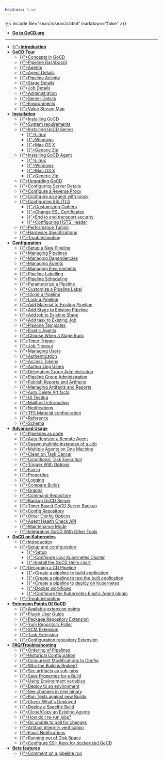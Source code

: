 ```yaml
---
headless: true
---
```

{{< include file="search/search.html" markdown="false" >}}

<ul>
  <li class="level1">
    <a href="https://www.gocd.org/"><b>Go to GoCD.org</b></a>
  </li>
</ul>

<hr>

<ul>
  <li class="level1">
    <a href="{{< relref "/" >}}"><b>Introduction</b></a>
  </li>


  <li class="level1 has-children">
    <a href="#"><b>GoCD Tour</b></a>
    <ul>
      <li class="level2"><a href="{{< relref "introduction/concepts_in_go.md" >}}">Concepts in GoCD</a></li>
      <li class="level2"><a href="{{< relref "navigation/pipelines_dashboard_page.md" >}}">Pipeline Dashboard</a></li>
      <li class="level2"><a href="{{< relref "navigation/agents_page.md" >}}">Agents</a></li>
      <li class="level2"><a href="{{< relref "navigation/agent_details.md" >}}">Agent Details</a></li>
      <li class="level2"><a href="{{< relref "navigation/pipeline_activity_page.md" >}}">Pipeline Activity</a></li>
      <li class="level2"><a href="{{< relref "navigation/stage_details_page.md" >}}">Stage Details</a></li>
      <li class="level2"><a href="{{< relref "navigation/job_details_page.md" >}}">Job Details</a></li>
      <li class="level2"><a href="{{< relref "navigation/administration_page.md" >}}">Administration</a></li>
      <li class="level2"><a href="{{< relref "navigation/server_details_page.md" >}}">Server Details</a></li>
      <li class="level2"><a href="{{< relref "navigation/environments_page.md" >}}">Environments</a></li>
      <li class="level2"><a href="{{< relref "navigation/value_stream_map.md" >}}">Value Stream Map</a></li>
    </ul>
  </li>

  <li class="level1 has-children">
    <a href="#"><b>Installation</b></a>
    <ul>
      <li class="level2"><a href="{{< relref "installation/_index.md" >}}">Installing GoCD</a></li>
      <li class="level2"><a href="{{< relref "installation/system_requirements.md" >}}">System requirements</a></li>
      <li class="level2"><a href="{{< relref "installation/installing_go_server.md" >}}">Installing GoCD Server</a>
        <ul>
          <li class="level3"><a href="{{< relref "installation/install/server/linux.md" >}}">Linux</a></li>
          <li class="level3"><a href="{{< relref "installation/install/server/windows.md" >}}">Windows</a></li>
          <li class="level3"><a href="{{< relref "installation/install/server/osx.md" >}}">Mac OS X</a></li>
          <li class="level3"><a href="{{< relref "installation/install/server/zip.md" >}}">Generic Zip</a></li>
        </ul>
      </li>
      <li class="level2"><a href="{{< relref "installation/installing_go_agent.md" >}}">Installing GoCD Agent</a>
        <ul>
          <li class="level3"><a href="{{< relref "installation/install/agent/linux.md" >}}">Linux</a></li>
          <li class="level3"><a href="{{< relref "installation/install/agent/windows.md" >}}">Windows</a></li>
          <li class="level3"><a href="{{< relref "installation/install/agent/osx.md" >}}">Mac OS X</a></li>
          <li class="level3"><a href="{{< relref "installation/install/agent/zip.md" >}}">Generic Zip</a></li>
        </ul>
      </li>
      <li class="level2"><a href="{{< relref "installation/upgrading_go.md" >}}">Upgrading GoCD</a></li>
      <li class="level2"><a href="{{< relref "installation/configuring_server_details.md" >}}">Configuring Server Details</a></li>
      <li class="level2"><a href="{{< relref "installation/configure-reverse-proxy.md" >}}">Configure a Reverse Proxy</a></li>
      <li class="level2"><a href="{{< relref "installation/configure-agent-proxy.md" >}}">Configure an agent with proxy</a></li>
      <li class="level2"><a href="{{< relref "installation/ssl_tls_config.md" >}}">Configuring SSL/TLS</a>
        <ul>
          <li class="level3"><a href="{{< relref "installation/ssl_tls/setting_up_ciphers.md" >}}">Customizing Ciphers</a></li>
          <li class="level3"><a href="{{< relref "installation/ssl_tls/custom_server_certificate.md" >}}">Change SSL Certificates</a></li>
          <li class="level3"><a href="{{< relref "installation/ssl_tls/end_to_end_transport_security.md" >}}">End to end transport security</a></li>
          <li class="level3"><a href="{{< relref "installation/ssl_tls/configuring_hsts_header.md" >}}">Configuring HSTS Header</a></li>
        </ul>
      </li>
      <li class="level2"><a href="{{< relref "installation/performance_tuning.md" >}}">Performance Tuning</a></li>
      <li class="level2"><a href="{{< relref "installation/hardware_specifications.md" >}}">Hardware Specifications</a></li>
      <li class="level2"><a href="{{< relref "installation/troubleshooting.md" >}}">Troubleshooting</a></li>
    </ul>
  </li>

  <li class="level1 has-children">
    <a href="#"><b>Configuration</b></a>
    <ul>
      <li class="level2"><a href="{{< relref "configuration/quick_pipeline_setup.md" >}}">Setup a New Pipeline</a></li>
      <li class="level2"><a href="{{< relref "configuration/managing_pipelines.md" >}}">Managing Pipelines</a></li>
      <li class="level2"><a href="{{< relref "configuration/managing_dependencies.md" >}}">Managing Dependencies</a></li>
      <li class="level2"><a href="{{< relref "configuration/managing_a_build_cloud.md" >}}">Managing Agents</a></li>
      <li class="level2"><a href="{{< relref "configuration/managing_environments.md" >}}">Managing Environments</a></li>
      <li class="level2"><a href="{{< relref "configuration/build_labelling.md" >}}">Pipeline Labelling</a></li>
      <li class="level2"><a href="{{< relref "configuration/pipeline_scheduling.md" >}}">Pipeline Scheduling</a></li>
      <li class="level2"><a href="{{< relref "configuration/admin_use_parameters_in_configuration.md" >}}">Parameterize a Pipeline</a></li>
      <li class="level2"><a href="{{< relref "configuration/admin_use_custom_pipeline_label.md" >}}">Customize a Pipeline Label</a></li>
      <li class="level2"><a href="{{< relref "configuration/admin_clone_pipeline.md" >}}">Clone a Pipeline</a></li>
      <li class="level2"><a href="{{< relref "configuration/admin_lock_pipelines.md" >}}">Lock a Pipeline</a></li>
      <li class="level2"><a href="{{< relref "configuration/admin_add_material.md" >}}">Add Material to Existing Pipeline</a></li>
      <li class="level2"><a href="{{< relref "configuration/admin_add_stage.md" >}}">Add Stage to Existing Pipeline</a></li>
      <li class="level2"><a href="{{< relref "configuration/admin_add_job.md" >}}">Add job to Existing Stage</a></li>
      <li class="level2"><a href="{{< relref "configuration/admin_add_task.md" >}}">Add task to Existing Job</a></li>
      <li class="level2"><a href="{{< relref "configuration/pipeline_templates.md" >}}">Pipeline Templates</a></li>
      <li class="level2"><a href="{{< relref "configuration/elastic_agents.md" >}}">Elastic Agents</a></li>
      <li class="level2"><a href="{{< relref "configuration/dev_choose_when_stage_runs.md" >}}">Choose When a Stage Runs</a></li>
      <li class="level2"><a href="{{< relref "configuration/admin_timer.md" >}}">Timer Trigger</a></li>
      <li class="level2"><a href="{{< relref "configuration/job_timeout.md" >}}">Job Timeout</a></li>
      <li class="level2"><a href="{{< relref "configuration/managing_users.md" >}}">Managing Users</a></li>
      <li class="level2"><a href="{{< relref "configuration/dev_authentication.md" >}}">Authentication</a></li>
      <li class="level2"><a href="{{< relref "configuration/access_tokens.md" >}}">Access Tokens</a></li>
      <li class="level2"><a href="{{< relref "configuration/dev_authorization.md" >}}">Authorizing Users</a></li>
      <li class="level2"><a href="{{< relref "configuration/delegating_group_administration.md" >}}">Delegating Group Administration</a></li>
      <li class="level2"><a href="{{< relref "configuration/pipeline_group_admin_config.md" >}}">Pipeline Group Administration</a></li>
      <li class="level2"><a href="{{< relref "configuration/dev_upload_test_report.md" >}}">Publish Reports and Artifacts</a></li>
      <li class="level2"><a href="{{< relref "configuration/managing_artifacts_and_reports.md" >}}">Managing Artifacts and Reports</a></li>
      <li class="level2"><a href="{{< relref "configuration/delete_artifacts.md" >}}">Auto Delete Artifacts</a></li>
      <li class="level2"><a href="{{< relref "configuration/ui_testing.md" >}}">UI Testing</a></li>
      <li class="level2"><a href="{{< relref "configuration/admin_mailhost_info.md" >}}">Mailhost Information</a></li>
      <li class="level2"><a href="{{< relref "configuration/dev_notifications.md" >}}">Notifications</a></li>
      <li class="level2"><a href="{{< relref "configuration/tfs_config.md" >}}">TFS Material configuration</a></li>
      <li class="level2"><a href="{{< relref "configuration/configuration_reference.md" >}}">Reference</a></li>
      <li class="level2"><a href="{{< relref "configuration/schema.md" >}}">Schema</a></li>
    </ul>
  </li>

  <li class="level1 has-children">
    <a href="#"><b>Advanced Usage</b></a>
    <ul>
      <li class="level2"><a href="{{< relref "advanced_usage/pipelines_as_code.md" >}}">Pipelines as code</a></li>
      <li class="level2"><a href="{{< relref "advanced_usage/agent_auto_register.md" >}}">Auto Register a Remote Agent</a></li>
      <li class="level2"><a href="{{< relref "advanced_usage/admin_spawn_multiple_jobs.md" >}}">Spawn multiple instances of a Job</a></li>
      <li class="level2"><a href="{{< relref "advanced_usage/admin_install_multiple_agents.md" >}}">Multiple Agents on One Machine</a></li>
      <li class="level2"><a href="{{< relref "advanced_usage/dev_clean_up_when_cancel.md" >}}">Clean on Task Cancel</a></li>
      <li class="level2"><a href="{{< relref "advanced_usage/dev_conditional_task_execution.md" >}}">Conditional Task Execution</a></li>
      <li class="level2"><a href="{{< relref "advanced_usage/trigger_with_options.md" >}}">Trigger With Options</a></li>
      <li class="level2"><a href="{{< relref "advanced_usage/fan_in.md" >}}">Fan In</a></li>
      <li class="level2"><a href="{{< relref "advanced_usage/properties.md" >}}">Properties</a></li>
      <li class="level2"><a href="{{< relref "advanced_usage/logging.md" >}}">Logging</a></li>
      <li class="level2"><a href="{{< relref "advanced_usage/compare_pipelines.md" >}}">Compare Builds</a></li>
      <li class="level2"><a href="{{< relref "advanced_usage/stage_duration_chart.md" >}}">Graphs</a></li>
      <li class="level2"><a href="{{< relref "advanced_usage/command_repository.md" >}}">Command Repository</a></li>
      <li class="level2"><a href="{{< relref "advanced_usage/one_click_backup.md" >}}">Backup GoCD Server</a></li>
      <li class="level2"><a href="{{< relref "advanced_usage/cron_backup.md" >}}">Timer Based GoCD Server Backup</a></li>
      <li class="level2"><a href="{{< relref "advanced_usage/config_repo.md" >}}">Config Repository</a></li>
      <li class="level2"><a href="{{< relref "advanced_usage/other_config_options.md" >}}">Other Config Options</a></li>
      <li class="level2"><a href="{{< relref "advanced_usage/agent-health-check-api.md" >}}">Agent Health Check API</a></li>
      <li class="level2"><a href="{{< relref "advanced_usage/maintenance_mode.md" >}}">Maintenance Mode</a></li>
      <li class="level2"><a href="{{< relref "integration/_index.md" >}}">Integrating GoCD With Other Tools</a></li>
    </ul>
  </li>

  <li class="level1 has-children">
    <a href="#"><b>GoCD on Kubernetes</b></a>
    <ul>
      <li class="level2"><a href="{{< relref "gocd_on_kubernetes/introduction.md" >}}">Introduction</a></li>
      <li class="level2"><a href="{{< relref "gocd_on_kubernetes/gocd_helm_chart/setup_and_configuration.md" >}}">Setup and configuration</a>
        <ul>
          <li class="level3"><a href="{{< relref "gocd_on_kubernetes/gocd_helm_chart/setup.md" >}}">Setup</a></li>
          <li class="level3"><a href="{{< relref "gocd_on_kubernetes/gocd_helm_chart/configure_cluster.md" >}}">Configure your Kubernetes Cluster</a></li>
          <li class="level3"><a href="{{< relref "gocd_on_kubernetes/gocd_helm_chart/helm_install.md" >}}">Install the GoCD Helm chart</a></li>
        </ul>
      </li>
      <li class="level2"><a href="{{< relref "gocd_on_kubernetes/designing_a_cd_pipeline/_index.md" >}}">Designing a CD Pipeline</a>
        <ul>
          <li class="level3"><a href="{{< relref "gocd_on_kubernetes/designing_a_cd_pipeline/creating_a_build_pipeline.md" >}}">Create a pipeline to build application</a></li>
          <li class="level3"><a href="{{< relref "gocd_on_kubernetes/designing_a_cd_pipeline/creating_a_test_pipeline.md" >}}">Create a pipeline to test the built application</a></li>
          <li class="level3"><a href="{{< relref "gocd_on_kubernetes/designing_a_cd_pipeline/creating_a_deploy_pipeline.md" >}}">Create a pipeline to deploy on Kubernetes</a></li>
          <li class="level3"><a href="{{< relref "gocd_on_kubernetes/designing_a_cd_pipeline/docker_workflows.md" >}}">Docker workflows</a></li>
          <li class="level3"><a href="{{< relref "gocd_on_kubernetes/gocd_helm_chart/configure_k8s_ea_plugin.md" >}}">Configure the Kubernetes Elastic Agent plugin</a></li>
        </ul>
      </li>
      <li class="level2"><a href="{{< relref "gocd_on_kubernetes/gocd_helm_chart/troubleshooting.md" >}}">Troubleshooting</a></li>
    </ul>
  </li>

  <li class="level1 has-children">
    <a href="#"><b>Extension Points Of GoCD</b></a>
    <ul>
      <li class="level2"><a href="{{< relref "extension_points/_index.md" >}}">Available extension points</a></li>
      <li class="level2"><a href="{{< relref "extension_points/plugin_user_guide.md" >}}">Plugin User Guide</a></li>
      <li class="level2"><a href="{{< relref "extension_points/package_repository_extension.md" >}}">Package Repository Extension</a></li>
      <li class="level2"><a href="{{< relref "extension_points/yum_repository_poller.md" >}}">Yum Repository Poller</a></li>
      <li class="level2"><a href="{{< relref "extension_points/scm_extension.md" >}}">SCM Extension</a></li>
      <li class="level2"><a href="{{< relref "extension_points/task_extension.md" >}}">Task Extension</a></li>
      <li class="level2"><a href="{{< relref "extension_points/configrepo_extension.md" >}}">Configuration repository Extension</a></li>
    </ul>
  </li>

  <li class="level1 has-children">
    <a href="#"><b>FAQ/Troubleshooting</b></a>
    <ul>
      <li class="level2"><a href="{{< relref "faq/ordering_of_pipelines.md" >}}">Ordering of Pipelines</a></li>
      <li class="level2"><a href="{{< relref "faq/stage_old_config.md" >}}">Historical Configuration</a></li>
      <li class="level2"><a href="{{< relref "faq/concurrent_config_modifications.md" >}}">Concurrent Modifications to Config</a></li>
      <li class="level2"><a href="{{< relref "faq/dev_understand_why_build_broken.md" >}}">Why the Build is Broken?</a></li>
      <li class="level2"><a href="{{< relref "faq/dev_see_artifact_as_tab.md" >}}">See artifacts as sub-tabs</a></li>
      <li class="level2"><a href="{{< relref "faq/dev_save_properties.md" >}}">Save Properties for a Build</a></li>
      <li class="level2"><a href="{{< relref "faq/dev_use_current_revision_in_build.md" >}}">Using Environment variables</a></li>
      <li class="level2"><a href="{{< relref "faq/rm_deploy_to_environment.md" >}}">Deploy to an environment</a></li>
      <li class="level2"><a href="{{< relref "faq/tester_what_has_changed.md" >}}">See changes in new binary</a></li>
      <li class="level2"><a href="{{< relref "faq/dependency_management.md" >}}">Run Tests against new Builds</a></li>
      <li class="level2"><a href="{{< relref "faq/rm_what_is_deployed.md" >}}">Check What's Deployed</a></li>
      <li class="level2"><a href="{{< relref "faq/deploy_a_specific_build_to_an_environment.md" >}}">Deploy a Specific Build</a></li>
      <li class="level2"><a href="{{< relref "faq/agent_guid_issue.md" >}}">Clone/Copy an Existing Agents</a></li>
      <li class="level2"><a href="{{< relref "faq/job_rerun.md" >}}">How do I re-run jobs?</a></li>
      <li class="level2"><a href="{{< relref "faq/material_update_hung.md" >}}">Go unable to poll for changes</a></li>
      <li class="level2"><a href="{{< relref "faq/artifact_integrity.md" >}}">Artifact integrity verification</a></li>
      <li class="level2"><a href="{{< relref "faq/notifications_page.md" >}}">Email Notifications</a></li>
      <li class="level2"><a href="{{< relref "faq/admin_out_of_disk_space.md" >}}">Running out of Disk Space</a></li>
      <li class="level2"><a href="{{< relref "faq/docker_container_ssh_keys.md" >}}">Configure SSH Keys for dockerized GoCD</a></li>
    </ul>
  </li>

  <li class="level1 has-children">
    <a href="#"><b>Beta features</b></a>
    <ul>
      <li class="level2"><a href="{{< relref "beta/comment_on_pipeline_run.md" >}}">Comment on a pipeline run</a></li>
    </ul>
  </li>
</ul>
